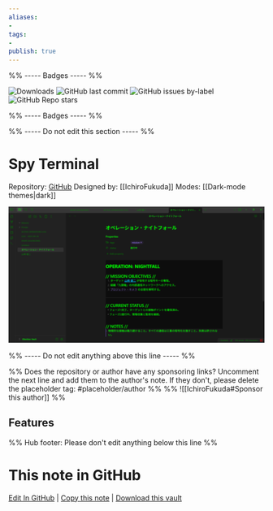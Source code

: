 ```yaml
---
aliases:
- 
tags: 
- 
publish: true
---
```


%% ----- Badges ----- %%

![Downloads](https://img.shields.io/badge/downloads-144-573E7A?style=for-the-badge&logo=)
![GitHub last commit](https://img.shields.io/github/last-commit/IchiroFukuda/spy-terminal-theme?color=573E7A&label=last%20update&logo=github&style=for-the-badge)
![GitHub issues by-label](https://img.shields.io/github/issues/IchiroFukuda/spy-terminal-theme/help%20wanted?color=573E7A&logo=github&style=for-the-badge) 
![GitHub Repo stars](https://img.shields.io/github/stars/IchiroFukuda/spy-terminal-theme?color=573E7A&logo=github&style=for-the-badge)

%% ----- Badges ----- %%

%% ----- Do not edit this section ----- %%

# Spy Terminal

Repository: [GitHub](https://github.com/IchiroFukuda/spy-terminal-theme)
Designed by: [[IchiroFukuda]]
Modes: [[Dark-mode themes|dark]]



![screenshot](https://github.com/IchiroFukuda/spy-terminal-theme/raw/HEAD/screenshots/spy-terminal-atmosphere.png)

%% ----- Do not edit anything above this line ----- %% 

%% Does the repository or author have any sponsoring links? Uncomment the next line and add them to the author's note. If they don't, please delete the placeholder tag: #placeholder/author %%
%% ![[IchiroFukuda#Sponsor this author]] %%


## Features



%% Hub footer: Please don't edit anything below this line %%

# This note in GitHub

<span class="git-footer">[Edit In GitHub](https://github.dev/obsidian-community/obsidian-hub/blob/main/02%20-%20Community%20Expansions/02.05%20All%20Community%20Expansions/Themes/Spy%20Terminal.md "git-hub-edit-note") | [Copy this note](https://raw.githubusercontent.com/obsidian-community/obsidian-hub/main/02%20-%20Community%20Expansions/02.05%20All%20Community%20Expansions/Themes/Spy%20Terminal.md "git-hub-copy-note") | [Download this vault](https://github.com/obsidian-community/obsidian-hub/archive/refs/heads/main.zip "git-hub-download-vault") </span>
